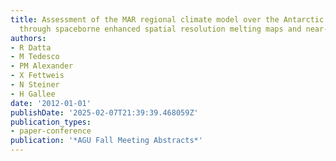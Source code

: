 ```yaml
---
title: Assessment of the MAR regional climate model over the Antarctic Peninsula (1999-2009)
  through spaceborne enhanced spatial resolution melting maps and near-surface observations
authors:
- R Datta
- M Tedesco
- PM Alexander
- X Fettweis
- N Steiner
- H Gallee
date: '2012-01-01'
publishDate: '2025-02-07T21:39:39.468059Z'
publication_types:
- paper-conference
publication: '*AGU Fall Meeting Abstracts*'
---
```

